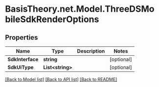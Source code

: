 # BasisTheory.net.Model.ThreeDSMobileSdkRenderOptions

## Properties

Name | Type | Description | Notes
------------ | ------------- | ------------- | -------------
**SdkInterface** | **string** |  | [optional] 
**SdkUiType** | **List&lt;string&gt;** |  | [optional] 

[[Back to Model list]](../README.md#documentation-for-models) [[Back to API list]](../README.md#documentation-for-api-endpoints) [[Back to README]](../README.md)

